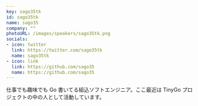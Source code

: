 ```yaml
---
key: sago35tk
id: sago35tk
name: sago35
company: ""
photoURL: /images/speakers/sago35tk.png
socials:
- icon: twitter
  link: https://twitter.com/sago35tk
  name: sago35tk
- icon: link
  link: https://github.com/sago35
  name: https://github.com/sago35
---
```

仕事でも趣味でも Go 書いてる組込ソフトエンジニア。ここ最近は TinyGo プロジェクトの中の人として活動しています。